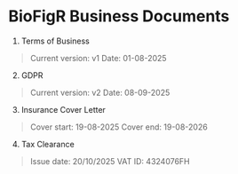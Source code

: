 # BioFigR Business Documents

1. Terms of Business

> Current version: v1
> Date: 01-08-2025

2. GDPR

> Current version: v2
> Date: 08-09-2025

3. Insurance Cover Letter

> Cover start: 19-08-2025
> Cover end: 19-08-2026

4. Tax Clearance

> Issue date: 20/10/2025
> VAT ID: 4324076FH
